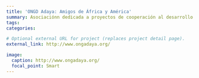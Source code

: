 ```yaml
---
title: 'ONGD Adaya: Amigos de África y América'
summary: Asociaciónn dedicada a proyectos de cooperación al desarrollo y sensibilización social. 
tags:
categories: 

# Optional external URL for project (replaces project detail page).
external_link: http://www.ongadaya.org/

image:
  caption: http://www.ongadaya.org/
  focal_point: Smart
---
```

